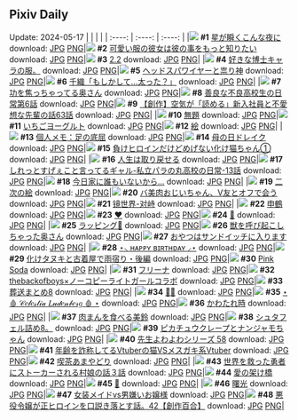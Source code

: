 ## Pixiv Daily
Update: 2024-05-17
|      |      |      |
| :----: | :----: | :----: |
|![](https://pixiv.microyu.workers.dev/c/240x480/img-master/img/2024/05/15/01/35/22/118736947_p0_master1200.jpg) **#1** [星が瞬くこんな夜に](https://www.pixiv.net/artworks/118736947) download: [JPG](https://pixiv.microyu.workers.dev/img-original/img/2024/05/15/01/35/22/118736947_p0.jpg) [PNG](https://pixiv.microyu.workers.dev/img-original/img/2024/05/15/01/35/22/118736947_p0.png)|![](https://pixiv.microyu.workers.dev/c/240x480/img-master/img/2024/05/15/12/00/47/118744853_p0_master1200.jpg) **#2** [可愛い服の彼女は彼の事をもっと知りたい](https://www.pixiv.net/artworks/118744853) download: [JPG](https://pixiv.microyu.workers.dev/img-original/img/2024/05/15/12/00/47/118744853_p0.jpg) [PNG](https://pixiv.microyu.workers.dev/img-original/img/2024/05/15/12/00/47/118744853_p0.png)|![](https://pixiv.microyu.workers.dev/c/240x480/img-master/img/2024/05/15/01/37/12/118736983_p0_master1200.jpg) **#3** [2.2](https://www.pixiv.net/artworks/118736983) download: [JPG](https://pixiv.microyu.workers.dev/img-original/img/2024/05/15/01/37/12/118736983_p0.jpg) [PNG](https://pixiv.microyu.workers.dev/img-original/img/2024/05/15/01/37/12/118736983_p0.png)|
|![](https://pixiv.microyu.workers.dev/c/240x480/img-master/img/2024/05/15/20/07/58/118749077_p0_master1200.jpg) **#4** [好きな博士キャラの服。](https://www.pixiv.net/artworks/118749077) download: [JPG](https://pixiv.microyu.workers.dev/img-original/img/2024/05/15/20/07/58/118749077_p0.jpg) [PNG](https://pixiv.microyu.workers.dev/img-original/img/2024/05/15/20/07/58/118749077_p0.png)|![](https://pixiv.microyu.workers.dev/c/240x480/img-master/img/2024/05/16/07/24/12/118768677_p0_master1200.jpg) **#5** [ヘッドスパワイヤーと祟り神](https://www.pixiv.net/artworks/118768677) download: [JPG](https://pixiv.microyu.workers.dev/img-original/img/2024/05/16/07/24/12/118768677_p0.jpg) [PNG](https://pixiv.microyu.workers.dev/img-original/img/2024/05/16/07/24/12/118768677_p0.png)|![](https://pixiv.microyu.workers.dev/c/240x480/img-master/img/2024/05/15/00/00/18/118733979_p0_master1200.jpg) **#6** [千織「もしかして…太った？」](https://www.pixiv.net/artworks/118733979) download: [JPG](https://pixiv.microyu.workers.dev/img-original/img/2024/05/15/00/00/18/118733979_p0.jpg) [PNG](https://pixiv.microyu.workers.dev/img-original/img/2024/05/15/00/00/18/118733979_p0.png)|
|![](https://pixiv.microyu.workers.dev/c/240x480/img-master/img/2024/05/15/00/07/52/118734555_p0_master1200.jpg) **#7** [功を焦っちゃってる奥さん](https://www.pixiv.net/artworks/118734555) download: [JPG](https://pixiv.microyu.workers.dev/img-original/img/2024/05/15/00/07/52/118734555_p0.jpg) [PNG](https://pixiv.microyu.workers.dev/img-original/img/2024/05/15/00/07/52/118734555_p0.png)|![](https://pixiv.microyu.workers.dev/c/240x480/img-master/img/2024/05/16/00/01/48/118761862_p0_master1200.jpg) **#8** [善良な不良高校生の日常第6話](https://www.pixiv.net/artworks/118761862) download: [JPG](https://pixiv.microyu.workers.dev/img-original/img/2024/05/16/00/01/48/118761862_p0.jpg) [PNG](https://pixiv.microyu.workers.dev/img-original/img/2024/05/16/00/01/48/118761862_p0.png)|![](https://pixiv.microyu.workers.dev/c/240x480/img-master/img/2024/05/16/18/59/13/118779472_p0_master1200.jpg) **#9** [【創作】空気が「読める」新入社員と不愛想な先輩の話63話](https://www.pixiv.net/artworks/118779472) download: [JPG](https://pixiv.microyu.workers.dev/img-original/img/2024/05/16/18/59/13/118779472_p0.jpg) [PNG](https://pixiv.microyu.workers.dev/img-original/img/2024/05/16/18/59/13/118779472_p0.png)|
|![](https://pixiv.microyu.workers.dev/c/240x480/img-master/img/2024/05/16/16/54/44/118776780_p0_master1200.jpg) **#10** [無題](https://www.pixiv.net/artworks/118776780) download: [JPG](https://pixiv.microyu.workers.dev/img-original/img/2024/05/16/16/54/44/118776780_p0.jpg) [PNG](https://pixiv.microyu.workers.dev/img-original/img/2024/05/16/16/54/44/118776780_p0.png)|![](https://pixiv.microyu.workers.dev/c/240x480/img-master/img/2024/05/15/22/12/56/118757999_p0_master1200.jpg) **#11** [いちごヨーグルト](https://www.pixiv.net/artworks/118757999) download: [JPG](https://pixiv.microyu.workers.dev/img-original/img/2024/05/15/22/12/56/118757999_p0.jpg) [PNG](https://pixiv.microyu.workers.dev/img-original/img/2024/05/15/22/12/56/118757999_p0.png)|![](https://pixiv.microyu.workers.dev/c/240x480/img-master/img/2024/05/15/20/20/27/118754452_p0_master1200.jpg) **#12** [絵](https://www.pixiv.net/artworks/118754452) download: [JPG](https://pixiv.microyu.workers.dev/img-original/img/2024/05/15/20/20/27/118754452_p0.jpg) [PNG](https://pixiv.microyu.workers.dev/img-original/img/2024/05/15/20/20/27/118754452_p0.png)|
|![](https://pixiv.microyu.workers.dev/c/240x480/img-master/img/2024/05/16/09/09/57/118769905_p0_master1200.jpg) **#13** [個人メモ：足の底屈](https://www.pixiv.net/artworks/118769905) download: [JPG](https://pixiv.microyu.workers.dev/img-original/img/2024/05/16/09/09/57/118769905_p0.jpg) [PNG](https://pixiv.microyu.workers.dev/img-original/img/2024/05/16/09/09/57/118769905_p0.png)|![](https://pixiv.microyu.workers.dev/c/240x480/img-master/img/2024/05/15/12/44/50/118745619_p0_master1200.jpg) **#14** [母の日ドレイク](https://www.pixiv.net/artworks/118745619) download: [JPG](https://pixiv.microyu.workers.dev/img-original/img/2024/05/15/12/44/50/118745619_p0.jpg) [PNG](https://pixiv.microyu.workers.dev/img-original/img/2024/05/15/12/44/50/118745619_p0.png)|![](https://pixiv.microyu.workers.dev/c/240x480/img-master/img/2024/05/16/00/57/42/118761699_p0_master1200.jpg) **#15** [負けヒロインだけどめげない化け猫ちゃん①](https://www.pixiv.net/artworks/118761699) download: [JPG](https://pixiv.microyu.workers.dev/img-original/img/2024/05/16/00/57/42/118761699_p0.jpg) [PNG](https://pixiv.microyu.workers.dev/img-original/img/2024/05/16/00/57/42/118761699_p0.png)|
|![](https://pixiv.microyu.workers.dev/c/240x480/img-master/img/2024/05/15/00/00/51/118734127_p0_master1200.jpg) **#16** [人生は取り戻せる](https://www.pixiv.net/artworks/118734127) download: [JPG](https://pixiv.microyu.workers.dev/img-original/img/2024/05/15/00/00/51/118734127_p0.jpg) [PNG](https://pixiv.microyu.workers.dev/img-original/img/2024/05/15/00/00/51/118734127_p0.png)|![](https://pixiv.microyu.workers.dev/c/240x480/img-master/img/2024/05/16/00/07/00/118762141_p0_master1200.jpg) **#17** [しれっとすげぇこと言ってるギャル-私立パラの丸高校の日常-13話](https://www.pixiv.net/artworks/118762141) download: [JPG](https://pixiv.microyu.workers.dev/img-original/img/2024/05/16/00/07/00/118762141_p0.jpg) [PNG](https://pixiv.microyu.workers.dev/img-original/img/2024/05/16/00/07/00/118762141_p0.png)|![](https://pixiv.microyu.workers.dev/c/240x480/img-master/img/2024/05/16/14/22/54/118750967_p0_master1200.jpg) **#18** [今日家に誰もいないから...](https://www.pixiv.net/artworks/118750967) download: [JPG](https://pixiv.microyu.workers.dev/img-original/img/2024/05/16/14/22/54/118750967_p0.jpg) [PNG](https://pixiv.microyu.workers.dev/img-original/img/2024/05/16/14/22/54/118750967_p0.png)|
|![](https://pixiv.microyu.workers.dev/c/240x480/img-master/img/2024/05/15/20/37/15/118754901_p0_master1200.jpg) **#19** [二次の絵](https://www.pixiv.net/artworks/118754901) download: [JPG](https://pixiv.microyu.workers.dev/img-original/img/2024/05/15/20/37/15/118754901_p0.jpg) [PNG](https://pixiv.microyu.workers.dev/img-original/img/2024/05/15/20/37/15/118754901_p0.png)|![](https://pixiv.microyu.workers.dev/c/240x480/img-master/img/2024/05/16/00/01/57/118761872_p0_master1200.jpg) **#20** [バ美肉おじいちゃん、V友とオフで会う](https://www.pixiv.net/artworks/118761872) download: [JPG](https://pixiv.microyu.workers.dev/img-original/img/2024/05/16/00/01/57/118761872_p0.jpg) [PNG](https://pixiv.microyu.workers.dev/img-original/img/2024/05/16/00/01/57/118761872_p0.png)|![](https://pixiv.microyu.workers.dev/c/240x480/img-master/img/2024/05/15/00/00/16/118733968_p0_master1200.jpg) **#21** [镜世界-对峙](https://www.pixiv.net/artworks/118733968) download: [JPG](https://pixiv.microyu.workers.dev/img-original/img/2024/05/15/00/00/16/118733968_p0.jpg) [PNG](https://pixiv.microyu.workers.dev/img-original/img/2024/05/15/00/00/16/118733968_p0.png)|
|![](https://pixiv.microyu.workers.dev/c/240x480/img-master/img/2024/05/16/00/00/30/118761695_p0_master1200.jpg) **#22** [申鶴](https://www.pixiv.net/artworks/118761695) download: [JPG](https://pixiv.microyu.workers.dev/img-original/img/2024/05/16/00/00/30/118761695_p0.jpg) [PNG](https://pixiv.microyu.workers.dev/img-original/img/2024/05/16/00/00/30/118761695_p0.png)|![](https://pixiv.microyu.workers.dev/c/240x480/img-master/img/2024/05/15/00/00/18/118733981_p0_master1200.jpg) **#23** [❤](https://www.pixiv.net/artworks/118733981) download: [JPG](https://pixiv.microyu.workers.dev/img-original/img/2024/05/15/00/00/18/118733981_p0.jpg) [PNG](https://pixiv.microyu.workers.dev/img-original/img/2024/05/15/00/00/18/118733981_p0.png)|![](https://pixiv.microyu.workers.dev/c/240x480/img-master/img/2024/05/16/00/06/09/118762107_p0_master1200.jpg) **#24** [🐙](https://www.pixiv.net/artworks/118762107) download: [JPG](https://pixiv.microyu.workers.dev/img-original/img/2024/05/16/00/06/09/118762107_p0.jpg) [PNG](https://pixiv.microyu.workers.dev/img-original/img/2024/05/16/00/06/09/118762107_p0.png)|
|![](https://pixiv.microyu.workers.dev/c/240x480/img-master/img/2024/05/15/00/00/56/118734150_p0_master1200.jpg) **#25** [ラッピング🎀](https://www.pixiv.net/artworks/118734150) download: [JPG](https://pixiv.microyu.workers.dev/img-original/img/2024/05/15/00/00/56/118734150_p0.jpg) [PNG](https://pixiv.microyu.workers.dev/img-original/img/2024/05/15/00/00/56/118734150_p0.png)|![](https://pixiv.microyu.workers.dev/c/240x480/img-master/img/2024/05/16/00/03/57/118761996_p0_master1200.jpg) **#26** [獣を呼び起こしちゃった奥さん](https://www.pixiv.net/artworks/118761996) download: [JPG](https://pixiv.microyu.workers.dev/img-original/img/2024/05/16/00/03/57/118761996_p0.jpg) [PNG](https://pixiv.microyu.workers.dev/img-original/img/2024/05/16/00/03/57/118761996_p0.png)|![](https://pixiv.microyu.workers.dev/c/240x480/img-master/img/2024/05/15/03/07/04/118738408_p0_master1200.jpg) **#27** [おやつはサンドイッチに入ります](https://www.pixiv.net/artworks/118738408) download: [JPG](https://pixiv.microyu.workers.dev/img-original/img/2024/05/15/03/07/04/118738408_p0.jpg) [PNG](https://pixiv.microyu.workers.dev/img-original/img/2024/05/15/03/07/04/118738408_p0.png)|
|![](https://pixiv.microyu.workers.dev/c/240x480/img-master/img/2024/05/15/20/58/56/118755525_p0_master1200.jpg) **#28** [⋆⸜ ʜᴀᴘᴘʏ ʙɪʀᴛʜᴅᴀʏ ⸝⋆](https://www.pixiv.net/artworks/118755525) download: [JPG](https://pixiv.microyu.workers.dev/img-original/img/2024/05/15/20/58/56/118755525_p0.jpg) [PNG](https://pixiv.microyu.workers.dev/img-original/img/2024/05/15/20/58/56/118755525_p0.png)|![](https://pixiv.microyu.workers.dev/c/240x480/img-master/img/2024/05/16/00/02/07/118761883_p0_master1200.jpg) **#29** [化けタヌキと古着屋で雨宿り・後編](https://www.pixiv.net/artworks/118761883) download: [JPG](https://pixiv.microyu.workers.dev/img-original/img/2024/05/16/00/02/07/118761883_p0.jpg) [PNG](https://pixiv.microyu.workers.dev/img-original/img/2024/05/16/00/02/07/118761883_p0.png)|![](https://pixiv.microyu.workers.dev/c/240x480/img-master/img/2024/05/15/00/00/06/118733916_p0_master1200.jpg) **#30** [Pink Soda](https://www.pixiv.net/artworks/118733916) download: [JPG](https://pixiv.microyu.workers.dev/img-original/img/2024/05/15/00/00/06/118733916_p0.jpg) [PNG](https://pixiv.microyu.workers.dev/img-original/img/2024/05/15/00/00/06/118733916_p0.png)|
|![](https://pixiv.microyu.workers.dev/c/240x480/img-master/img/2024/05/16/00/25/48/118762782_p0_master1200.jpg) **#31** [フリーナ](https://www.pixiv.net/artworks/118762782) download: [JPG](https://pixiv.microyu.workers.dev/img-original/img/2024/05/16/00/25/48/118762782_p0.jpg) [PNG](https://pixiv.microyu.workers.dev/img-original/img/2024/05/16/00/25/48/118762782_p0.png)|![](https://pixiv.microyu.workers.dev/c/240x480/img-master/img/2024/05/15/21/42/15/118756941_p0_master1200.jpg) **#32** [thebackofboys×ノーコピーライトガールコラボ](https://www.pixiv.net/artworks/118756941) download: [JPG](https://pixiv.microyu.workers.dev/img-original/img/2024/05/15/21/42/15/118756941_p0.jpg) [PNG](https://pixiv.microyu.workers.dev/img-original/img/2024/05/15/21/42/15/118756941_p0.png)|![](https://pixiv.microyu.workers.dev/c/240x480/img-master/img/2024/05/16/00/03/36/118761972_p0_master1200.jpg) **#33** [葬送まとめ8](https://www.pixiv.net/artworks/118761972) download: [JPG](https://pixiv.microyu.workers.dev/img-original/img/2024/05/16/00/03/36/118761972_p0.jpg) [PNG](https://pixiv.microyu.workers.dev/img-original/img/2024/05/16/00/03/36/118761972_p0.png)|
|![](https://pixiv.microyu.workers.dev/c/240x480/img-master/img/2024/05/16/02/50/12/118765738_p0_master1200.jpg) **#34** [💜💙](https://www.pixiv.net/artworks/118765738) download: [JPG](https://pixiv.microyu.workers.dev/img-original/img/2024/05/16/02/50/12/118765738_p0.jpg) [PNG](https://pixiv.microyu.workers.dev/img-original/img/2024/05/16/02/50/12/118765738_p0.png)|![](https://pixiv.microyu.workers.dev/c/240x480/img-master/img/2024/05/15/00/00/34/118734053_p0_master1200.jpg) **#35** [⋆   🩸  𝒞𝑒𝓁𝑒𝓈𝓉𝒾𝒶 𝐿𝓊𝒹𝑒𝓃𝒷𝑒𝓇𝑔  🩸  ⋆](https://www.pixiv.net/artworks/118734053) download: [JPG](https://pixiv.microyu.workers.dev/img-original/img/2024/05/15/00/00/34/118734053_p0.jpg) [PNG](https://pixiv.microyu.workers.dev/img-original/img/2024/05/15/00/00/34/118734053_p0.png)|![](https://pixiv.microyu.workers.dev/c/240x480/img-master/img/2024/05/15/00/00/10/118733931_p0_master1200.jpg) **#36** [かわたれ時](https://www.pixiv.net/artworks/118733931) download: [JPG](https://pixiv.microyu.workers.dev/img-original/img/2024/05/15/00/00/10/118733931_p0.jpg) [PNG](https://pixiv.microyu.workers.dev/img-original/img/2024/05/15/00/00/10/118733931_p0.png)|
|![](https://pixiv.microyu.workers.dev/c/240x480/img-master/img/2024/05/15/00/27/53/118735252_p0_master1200.jpg) **#37** [肉まんを食べる美鈴](https://www.pixiv.net/artworks/118735252) download: [JPG](https://pixiv.microyu.workers.dev/img-original/img/2024/05/15/00/27/53/118735252_p0.jpg) [PNG](https://pixiv.microyu.workers.dev/img-original/img/2024/05/15/00/27/53/118735252_p0.png)|![](https://pixiv.microyu.workers.dev/c/240x480/img-master/img/2024/05/16/20/39/44/118782083_p0_master1200.jpg) **#38** [シュタフェル詰め8。](https://www.pixiv.net/artworks/118782083) download: [JPG](https://pixiv.microyu.workers.dev/img-original/img/2024/05/16/20/39/44/118782083_p0.jpg) [PNG](https://pixiv.microyu.workers.dev/img-original/img/2024/05/16/20/39/44/118782083_p0.png)|![](https://pixiv.microyu.workers.dev/c/240x480/img-master/img/2024/05/15/01/26/33/118736743_p0_master1200.jpg) **#39** [ピカチュウクレープとナンジャモちゃん](https://www.pixiv.net/artworks/118736743) download: [JPG](https://pixiv.microyu.workers.dev/img-original/img/2024/05/15/01/26/33/118736743_p0.jpg) [PNG](https://pixiv.microyu.workers.dev/img-original/img/2024/05/15/01/26/33/118736743_p0.png)|
|![](https://pixiv.microyu.workers.dev/c/240x480/img-master/img/2024/05/15/06/37/48/118740563_p0_master1200.jpg) **#40** [先生よわよわシリーズ 58](https://www.pixiv.net/artworks/118740563) download: [JPG](https://pixiv.microyu.workers.dev/img-original/img/2024/05/15/06/37/48/118740563_p0.jpg) [PNG](https://pixiv.microyu.workers.dev/img-original/img/2024/05/15/06/37/48/118740563_p0.png)|![](https://pixiv.microyu.workers.dev/c/240x480/img-master/img/2024/05/15/20/15/39/118754338_p0_master1200.jpg) **#41** [年齢を詐称してるVtuberの猫VSメスガキ系Vtuber](https://www.pixiv.net/artworks/118754338) download: [JPG](https://pixiv.microyu.workers.dev/img-original/img/2024/05/15/20/15/39/118754338_p0.jpg) [PNG](https://pixiv.microyu.workers.dev/img-original/img/2024/05/15/20/15/39/118754338_p0.png)|![](https://pixiv.microyu.workers.dev/c/240x480/img-master/img/2024/05/16/14/12/54/118774295_p0_master1200.jpg) **#42** [喫茶あまやどり](https://www.pixiv.net/artworks/118774295) download: [JPG](https://pixiv.microyu.workers.dev/img-original/img/2024/05/16/14/12/54/118774295_p0.jpg) [PNG](https://pixiv.microyu.workers.dev/img-original/img/2024/05/16/14/12/54/118774295_p0.png)|
|![](https://pixiv.microyu.workers.dev/c/240x480/img-master/img/2024/05/16/00/02/41/118761929_p0_master1200.jpg) **#43** [世界を救った勇者にストーカーされる村娘の話３話](https://www.pixiv.net/artworks/118761929) download: [JPG](https://pixiv.microyu.workers.dev/img-original/img/2024/05/16/00/02/41/118761929_p0.jpg) [PNG](https://pixiv.microyu.workers.dev/img-original/img/2024/05/16/00/02/41/118761929_p0.png)|![](https://pixiv.microyu.workers.dev/c/240x480/img-master/img/2024/05/15/20/03/22/118754009_p0_master1200.jpg) **#44** [愛の架け橋](https://www.pixiv.net/artworks/118754009) download: [JPG](https://pixiv.microyu.workers.dev/img-original/img/2024/05/15/20/03/22/118754009_p0.jpg) [PNG](https://pixiv.microyu.workers.dev/img-original/img/2024/05/15/20/03/22/118754009_p0.png)|![](https://pixiv.microyu.workers.dev/c/240x480/img-master/img/2024/05/15/00/00/31/118734045_p0_master1200.jpg) **#45** [🍃](https://www.pixiv.net/artworks/118734045) download: [JPG](https://pixiv.microyu.workers.dev/img-original/img/2024/05/15/00/00/31/118734045_p0.jpg) [PNG](https://pixiv.microyu.workers.dev/img-original/img/2024/05/15/00/00/31/118734045_p0.png)|
|![](https://pixiv.microyu.workers.dev/c/240x480/img-master/img/2024/05/15/09/51/55/118734097_p0_master1200.jpg) **#46** [曙光](https://www.pixiv.net/artworks/118734097) download: [JPG](https://pixiv.microyu.workers.dev/img-original/img/2024/05/15/09/51/55/118734097_p0.jpg) [PNG](https://pixiv.microyu.workers.dev/img-original/img/2024/05/15/09/51/55/118734097_p0.png)|![](https://pixiv.microyu.workers.dev/c/240x480/img-master/img/2024/05/16/11/53/12/118772046_p0_master1200.jpg) **#47** [女装メイドvs男嫌いお嬢様](https://www.pixiv.net/artworks/118772046) download: [JPG](https://pixiv.microyu.workers.dev/img-original/img/2024/05/16/11/53/12/118772046_p0.jpg) [PNG](https://pixiv.microyu.workers.dev/img-original/img/2024/05/16/11/53/12/118772046_p0.png)|![](https://pixiv.microyu.workers.dev/c/240x480/img-master/img/2024/05/16/21/05/40/118782962_p0_master1200.jpg) **#48** [悪役令嬢が正ヒロインを口説き落とす話。42【創作百合】](https://www.pixiv.net/artworks/118782962) download: [JPG](https://pixiv.microyu.workers.dev/img-original/img/2024/05/16/21/05/40/118782962_p0.jpg) [PNG](https://pixiv.microyu.workers.dev/img-original/img/2024/05/16/21/05/40/118782962_p0.png)|
